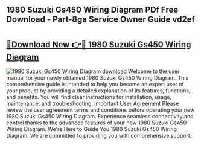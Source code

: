 ## 1980 Suzuki Gs450 Wiring Diagram PDf Free Download - Part-8ga Service Owner Guide vd2ef

# <h2><a href="http://dfndoc6.blite.top/?on=1980+Suzuki+Gs450+Wiring+Diagram">🔗Download New 👉🔴 1980 Suzuki Gs450 Wiring Diagram</a></h2>

[![1980 Suzuki Gs450 Wiring Diagram download](https://i.imgur.com/lujVjoI.png)](http://dfndoc6.blite.top/?on=1980+Suzuki+Gs450+Wiring+Diagram)
Welcome to the user manual for your newly obtained 1980 Suzuki Gs450 Wiring Diagram. This comprehensive guide is intended to help you become an expert user of your product by providing a detailed explanation of its features, functions, and benefits. You will find clear instructions for installation, usage, maintenance, and troubleshooting. Important User Agreement Please review the user agreement terms and conditions before operating your new 1980 Suzuki Gs450 Wiring Diagram. Experience seamless connectivity and control thanks to the advanced features of your new 1980 Suzuki Gs450 Wiring Diagram. We're Here to Guide You 1980 Suzuki Gs450 Wiring Diagram. We are committed to providing you with comprehensive support.
